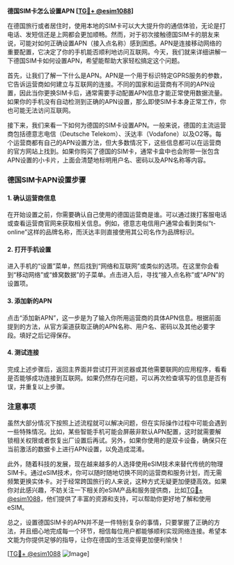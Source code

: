 **德国SIM卡怎么设置APN [[TG💪+ @esim1088](https://t.me/s/esim1088)]**

在德国旅行或者居住时，使用本地的SIM卡可以大大提升你的通信体验，无论是打电话、发短信还是上网都会更加顺畅。然而，对于初次接触德国SIM卡的朋友来说，可能对如何正确设置APN（接入点名称）感到困惑。APN是连接移动网络的重要配置，它决定了你的手机能否顺利地访问互联网。今天，我们就来详细讲解一下德国SIM卡如何设置APN，希望能帮助大家轻松搞定这个问题。

首先，让我们了解一下什么是APN。APN是一个用于标识特定GPRS服务的参数，它告诉运营商如何建立与互联网的连接。不同的国家和运营商有不同的APN设置，因此当你更换SIM卡后，通常需要手动配置APN信息才能正常使用数据流量。如果你的手机没有自动检测到正确的APN设置，那么即使SIM卡本身正常工作，你也可能无法访问互联网。

接下来，我们来看一下如何为德国的SIM卡设置APN。一般来说，德国的主流运营商包括德意志电信（Deutsche Telekom）、沃达丰（Vodafone）以及O2等。每个运营商都有自己的APN设置方法，但大多数情况下，这些信息都可以在运营商的官方网站上找到。如果你购买了德国的SIM卡，通常卡盒中也会附带一张包含APN设置的小卡片，上面会清楚地标明用户名、密码以及APN名称等内容。

### 德国SIM卡APN设置步骤

#### 1. 确认运营商信息
在开始设置之前，你需要确认自己使用的德国运营商是谁。可以通过拨打客服电话或查看运营商官网来获取相关信息。例如，德意志电信用户通常会看到类似“t-online”这样的品牌名称，而沃达丰则直接使用其公司名作为品牌标识。

#### 2. 打开手机设置
进入手机的“设置”菜单，然后找到“网络和互联网”或类似的选项。在这里你会看到“移动网络”或“蜂窝数据”的子菜单。点击进入后，寻找“接入点名称”或“APN”的设置项。

#### 3. 添加新的APN
点击“添加新APN”，这一步是为了输入你所用运营商的具体APN信息。根据前面提到的方法，从官方渠道获取正确的APN名称、用户名、密码以及其他必要字段。填好之后记得保存。

#### 4. 测试连接
完成上述步骤后，返回主界面并尝试打开浏览器或其他需要联网的应用程序，看看是否能够成功连接到互联网。如果仍然存在问题，可以再次检查填写的信息是否有误，并重复以上步骤。

### 注意事项
虽然大部分情况下按照上述流程就可以解决问题，但在实际操作过程中可能会遇到一些特殊情况。比如，某些智能手机可能会屏蔽非默认APN配置，这时就需要解锁相关权限或者恢复出厂设置后再试。另外，如果你使用的是双卡设备，确保只在当前激活的数据卡上进行APN设置，以免造成混淆。

此外，随着科技的发展，现在越来越多的人选择使用eSIM技术来替代传统的物理SIM卡。通过eSIM技术，你可以随时随地切换不同的运营商和服务计划，而无需频繁更换实体卡。对于经常跨国旅行的人来说，这种方式无疑更加便捷高效。如果你对此感兴趣，不妨关注一下相关的eSIM产品和服务提供商，比如[TG💪+ @esim1088](https://t.me/s/esim1088)，他们提供了丰富的资源和支持，可以帮助你更好地了解和使用eSIM。

总之，设置德国SIM卡的APN并不是一件特别复杂的事情，只要掌握了正确的方法，并且细心地完成每一个环节，相信每位用户都能够顺利实现网络连接。希望本文能为你提供足够的指导，让你在德国的生活变得更加便利愉快！ 

[[TG💪+ @esim1088](https://t.me/s/esim1088) ![Image](https://i.postimg.cc/4NQfJmqS/Snipaste-2025-05-13-00-14-12.png)]